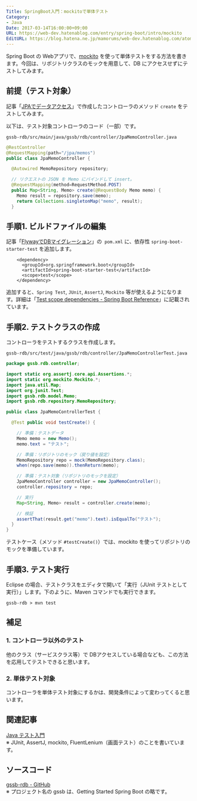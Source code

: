 ```yaml
---
Title: SpringBoot入門：mockitoで単体テスト
Category:
- Java
Date: 2017-03-14T16:00:00+09:00
URL: https://web-dev.hatenablog.com/entry/spring-boot/intro/mockito
EditURL: https://blog.hatena.ne.jp/mamorums/web-dev.hatenablog.com/atom/entry/10328749687179107954
---
```


Spring Boot の Webアプリで、[mockito](http://site.mockito.org/) を使って単体テストをする方法を書きます。今回は、リポジトリクラスのモックを用意して、DB にアクセスせずにテストしてみます。


## 前提（テスト対象）
記事「[JPAでデータアクセス](/entry/spring-boot/intro/jpa)」で作成したコントローラのメソッド `create` をテストしてみます。

以下は、テスト対象コントローラのコード（一部）です。

`gssb-rdb/src/main/java/gssb/rdb/controller/JpaMemoController.java`

```java
@RestController
@RequestMapping(path="/jpa/memos")
public class JpaMemoController {

  @Autowired MemoRepository repository;

  // リクエストの JSON を Memo にバインドして insert。
  @RequestMapping(method=RequestMethod.POST)
  public Map<String, Memo> create(@RequestBody Memo memo) {
    Memo result = repository.save(memo);
    return Collections.singletonMap("memo", result);
  }
```


## 手順1. ビルドファイルの編集
記事「[FlywayでDBマイグレーション](/entry/spring-boot/intro/flyway)」の` pom.xml` に、依存性 `spring-boot-starter-test` を追加します。

```
    <dependency>
      <groupId>org.springframework.boot</groupId>
      <artifactId>spring-boot-starter-test</artifactId>
      <scope>test</scope>
    </dependency>
```

追加すると、`Spring Test`, `JUnit`, `AssertJ`, `Mockito` 等が使えるようになります。詳細は「[Test scope dependencies - Spring Boot Reference](https://docs.spring.io/spring-boot/docs/current/reference/htmlsingle/#boot-features-test-scope-dependencies)」に記載されています。


## 手順2. テストクラスの作成
コントローラをテストするクラスを作成します。

`gssb-rdb/src/test/java/gssb/rdb/controller/JpaMemoControllerTest.java`

```java
package gssb.rdb.controller;

import static org.assertj.core.api.Assertions.*;
import static org.mockito.Mockito.*;
import java.util.Map;
import org.junit.Test;
import gssb.rdb.model.Memo;
import gssb.rdb.repository.MemoRepository;

public class JpaMemoControllerTest {

  @Test public void testCreate() {

    // 準備：テストデータ
    Memo memo = new Memo();
    memo.text = "テスト";

    // 準備：リポジトリのモック（戻り値を設定）
    MemoRepository repo = mock(MemoRepository.class);
    when(repo.save(memo)).thenReturn(memo);

    // 準備：テスト対象（リポジトリのモックを設定）
    JpaMemoController controller = new JpaMemoController();
    controller.repository = repo;

    // 実行
    Map<String, Memo> result = controller.create(memo);

    // 検証
    assertThat(result.get("memo").text).isEqualTo("テスト");
  }
}
```

テストケース（メソッド `#testCreate()`）では、mockito を使ってリポジトリのモックを準備しています。


## 手順3. テスト実行
Eclipse の場合、テストクラスをエディタで開いて「実行（JUnit テストとして実行）」します。下のように、Maven コマンドでも実行できます。

```
gssb-rdb > mvn test
```


## 補足
### 1. コントローラ以外のテスト
他のクラス（サービスクラス等）で DBアクセスしている場合なども、この方法を応用してテストできると思います。

### 2. 単体テスト対象
コントローラを単体テスト対象にするかは、開発条件によって変わってくると思います。


## 関連記事
[Java テスト入門](/entry/java/test/table-of-contents)  
※ JUnit, AssertJ, mockito, FluentLenium（画面テスト）のことを書いています。


## ソースコード
[gssb-rdb - GitHub](https://github.com/mamorum/blog/tree/master/code/gssb-rdb)  
※ プロジェクト名の gssb は、Getting Started Spring Boot の略です。
